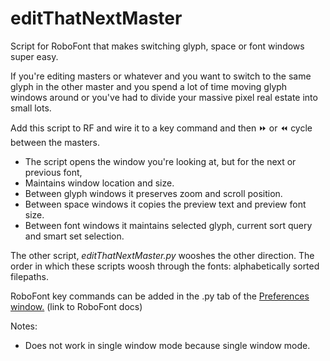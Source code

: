 # editThatNextMaster
Script for RoboFont that makes switching glyph, space or font windows super easy.

If you're editing masters or whatever and you want to switch to the same glyph in the other master
and you spend a lot of time moving glyph windows around or you've had to divide your
massive pixel real estate into small lots.

Add this script to RF and wire it to a key command and then ⏩ or ⏪ cycle between the masters.
* The script opens the window you're looking at, but for the next or previous font,
* Maintains window location and size.
* Between glyph windows it preserves zoom and scroll position.
* Between space windows it copies the preview text and preview font size.
* Between font windows it maintains selected glyph, current sort query and smart set selection.

The other script, *editThatNextMaster.py* wooshes the other direction.
The order in which these scripts woosh through the fonts: alphabetically sorted filepaths.

RoboFont key commands can be added in the .py tab of the [Preferences window.](http://doc.robofont.com/documentation/workspace/preferences/python/) (link to RoboFont docs)

Notes:
* Does not work in single window mode because single window mode.
